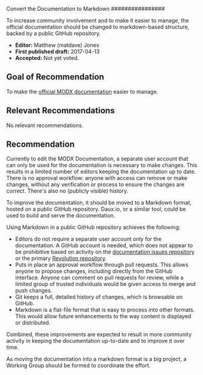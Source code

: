 Convert the Documentation to Markdown
################

To increase community involvement and to make it easier to manage, the official documentation should be changed to markdown-based structure, backed by a public GitHub repository.

* **Editor:**  Matthew (matdave) Jones
* **First published draft:** 2017-04-13
* **Accepted:**  Not yet voted.

## Goal of Recommendation

To make the [official MODX documentation](https://docs.modx.com/) easier to manage.

## Relevant Recommendations

No relevant recommendations.

## Recommendation

Currently to edit the MODX Documentation, a separate user account that can only be used for the documentation is necessary to make changes. This results in a limited number of editors keeping the documentation up to date. There is no approval workflow: anyone with access can remove or make changes, without any verification or process to ensure the changes are correct. There's also no (publicly visible) history. 

To improve the documentation, it should be moved to a Markdown format, hosted on a public GitHub repository. Daux.io, or a similar tool, could be used to build and serve the documentation. 

Using Markdown in a public GitHub repository achieves the following:

- Editors do not require a separate user account only for the documentation. A GitHub account is needed, which does not appear to be prohibitive based on activity on the [documentation issues repository](https://github.com/modxcms/Docs/issues) or the primary [Revolution repository](https://github.com/modxcms/revolution).
- Puts in place an approval workflow through pull requests. This allows anyone to propose changes, including directly from the GitHub interface. Anyone can comment on pull requests for review, while a limited group of trusted individuals would be given access to merge and push changes.  
- Git keeps a full, detailed history of changes, which is browsable on GitHub. 
- Markdown is a flat-file format that is easy to process into other formats. This would allow future enhancements to the way content is displayed or distributed. 

Combined, these improvements are expected to result in more community activity in keeping the documentation up-to-date and to improve it over time.

As moving the documentation into a markdown format is a big project, a Working Group should be formed to coordinate the effort.